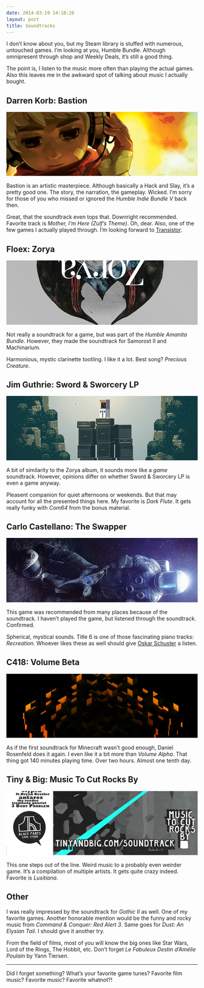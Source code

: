 ```yaml
---
date: 2014-03-19 14:18:26
layout: post
title: Soundtracks
---
```

I don’t know about you, but my Steam library is stuffed with numerous, untouched games. I’m looking at you, Humble Bundle. Although omnipresent through shop and Weekly Deals, it’s still a good thing.

The point is, I listen to the music more often than playing the actual games. Also this leaves me in the awkward spot of talking about music I actually bought.

## Darren Korb: Bastion

[![Darren Korb: Bastion Soundtrack](/img/posts/darren-korb-bastion-soundtrack-cover.jpg)](http://supergiantgames.bandcamp.com/album/bastion-original-soundtrack/)

Bastion is an artistic masterpiece. Although basically a Hack and Slay, it’s a pretty good one. The story, the narration, the gameplay. Wicked. I’m sorry for those of you who missed or ignored the _Humble Indie Bundle V_ back then.

Great, that the soundtrack even tops that. Downright recommended. Favorite track is _Mother, I’m Here (Zulf’s Theme)_. Oh, dear. Also, one of the few games I actually played through. I’m looking forward to [Transistor](http://supergiantgames.com/index.php/transistor/).

## Floex: Zorya

[![Floex: Zorya](/img/posts/floex-zorya-cover.jpg)](http://store.floex.cz/album/zorya/)

Not really a soundtrack for a game, but was part of the _Humble Amanita Bundle_. However, they made the soundtrack for Samorost II and Machinarium.

Harmonious, mystic clarinette tootling. I like it a lot. Best song? _Precious Creature_.

## Jim Guthrie: Sword & Sworcery LP

[![Jim Guthrie: Sword & Sworcery LP](/img/posts/jim-guthrie-sword-and-sworcery-lp-cover.jpg)](http://jimguthrie.bandcamp.com/album/sword-sworcery-lp-the-ballad-of-the-space-babies/)

A bit of similarity to the Zorya album, it sounds more like a _game_ soundtrack. However, opinions differ on whether Sword & Sworcery LP is even a game anyway.

Pleasent companion for quiet afternoons or weekends. But that may account for all the presented things here. My favorite is _Dark Flute_. It gets really funky with _Com64_ from the bonus material.

## Carlo Castellano: The Swapper

[![Carlo Castellano: The Swapper](/img/posts/carlo-castellano-the-swapper-soundtrack-cover.jpg)](http://store.carlocastellano.cc/album/the-swapper-original-soundtrack/)

This game was recommended from many places because of the soundtrack. I haven’t played the game, but listened through the soundtrack. Confirmed.

Spherical, mystical sounds. Title 6 is one of those fascinating piano tracks: _Recreation_. Whoever likes these as well should give [Oskar Schuster](https://soundcloud.com/oskarschuster/) a listen.

## C418: Volume Beta

[![C418: Volume Beta](/img/posts/c418-volume-beta-cover.jpg)](http://c418.bandcamp.com/album/minecraft-volume-beta/)

As if the first soundtrack for Minecraft wasn’t good enough, Daniel Rosenfeld does it again. I even like it a bit more than _Volume Alpha_. That thing got 140 minutes playing time. Over two hours. Almost one tenth day.

## Tiny & Big: Music To Cut Rocks By

[![Tiny & Big: Music To Cut Rocks By](/img/posts/tiny-and-big-soundtrack-cover.jpg)](http://blackpantsgamestudio.bandcamp.com/album/tiny-big-soundtrack/)

This one steps out of the line. Weird music to a probably even weirder game. It’s a compilation of multiple artists. It gets quite crazy indeed. Favorite is _Lusitiana_.

## Other

I was really impressed by the soundtrack for _Gothic II_ as well. One of my favorite games. Another honorable mention would be the funny and rocky music from _Command & Conquer: Red Alert 3_. Same goes for _Dust: An Elysian Tail_. I should give it another try.

From the field of films, most of you will know the big ones like Star Wars, Lord of the Rings, The Hobbit, etc. Don’t forget _Le Fabuleux Destin d’Amélie Poulain_ by Yann Tiersen.

---

Did I forget something? What’s your favorite game tunes? Favorite film music? Favorite music? Favorite whatnot?!
